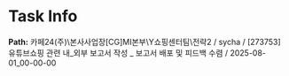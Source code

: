 # Task Info

**Path:** 카페24(주)\본사사업장\[CG]MI본부\Y쇼핑센터팀\전략2 / sycha / [273753] 유튜브쇼핑 관련 내_외부 보고서 작성 _ 보고서 배포 및 피드백 수렴 / 2025-08-01_00-00-00

